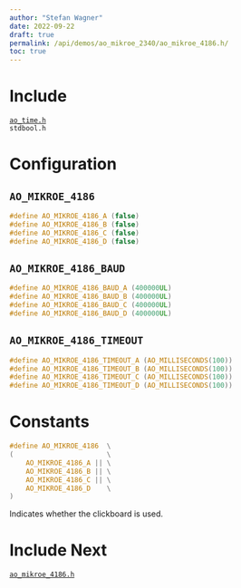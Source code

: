 ```yaml
---
author: "Stefan Wagner"
date: 2022-09-22
draft: true
permalink: /api/demos/ao_mikroe_2340/ao_mikroe_4186.h/
toc: true
---
```


# Include

[`ao_time.h`](../../src/ao_sys/ao_time.h.md) <br/>
`stdbool.h`

# Configuration

## `AO_MIKROE_4186`

```c
#define AO_MIKROE_4186_A (false)
#define AO_MIKROE_4186_B (false)
#define AO_MIKROE_4186_C (false)
#define AO_MIKROE_4186_D (false)
```

## `AO_MIKROE_4186_BAUD`

```c
#define AO_MIKROE_4186_BAUD_A (400000UL)
#define AO_MIKROE_4186_BAUD_B (400000UL)
#define AO_MIKROE_4186_BAUD_C (400000UL)
#define AO_MIKROE_4186_BAUD_D (400000UL)
```

## `AO_MIKROE_4186_TIMEOUT`

```c
#define AO_MIKROE_4186_TIMEOUT_A (AO_MILLISECONDS(100))
#define AO_MIKROE_4186_TIMEOUT_B (AO_MILLISECONDS(100))
#define AO_MIKROE_4186_TIMEOUT_C (AO_MILLISECONDS(100))
#define AO_MIKROE_4186_TIMEOUT_D (AO_MILLISECONDS(100))
```

# Constants

```c
#define AO_MIKROE_4186  \
(                       \
    AO_MIKROE_4186_A || \
    AO_MIKROE_4186_B || \
    AO_MIKROE_4186_C || \
    AO_MIKROE_4186_D    \
)
```

Indicates whether the clickboard is used.

# Include Next

[`ao_mikroe_4186.h`](../ao_mikroe/ao_mikroe_4186.h.md)

